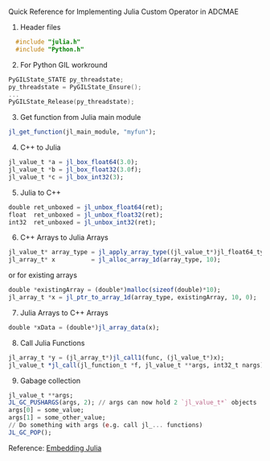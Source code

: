 Quick Reference for Implementing Julia Custom Operator in ADCMAE

1. Header files

```c++
  #include "julia.h"
  #include "Python.h"
```

2. For Python GIL workround
```c++
PyGILState_STATE py_threadstate;
py_threadstate = PyGILState_Ensure();
...
PyGILState_Release(py_threadstate);
```

3. Get function from Julia main module 
```julia
jl_get_function(jl_main_module, "myfun");
```

4. C++ to Julia
```julia
jl_value_t *a = jl_box_float64(3.0);
jl_value_t *b = jl_box_float32(3.0f);
jl_value_t *c = jl_box_int32(3);
```

5. Julia to C++
```julia
double ret_unboxed = jl_unbox_float64(ret);
float  ret_unboxed = jl_unbox_float32(ret);
int32  ret_unboxed = jl_unbox_int32(ret);
```

6. C++ Arrays to Julia Arrays
```julia
jl_value_t* array_type = jl_apply_array_type((jl_value_t*)jl_float64_type, 1);
jl_array_t* x          = jl_alloc_array_1d(array_type, 10);
```
or for existing arrays
```julia
double *existingArray = (double*)malloc(sizeof(double)*10);
jl_array_t *x = jl_ptr_to_array_1d(array_type, existingArray, 10, 0);
```

7. Julia Arrays to C++ Arrays
```julia
double *xData = (double*)jl_array_data(x);
```

8. Call Julia Functions
```julia
jl_array_t *y = (jl_array_t*)jl_call1(func, (jl_value_t*)x);
jl_value_t *jl_call(jl_function_t *f, jl_value_t **args, int32_t nargs)
```

9. Gabage collection
```julia
jl_value_t **args;
JL_GC_PUSHARGS(args, 2); // args can now hold 2 `jl_value_t*` objects
args[0] = some_value;
args[1] = some_other_value;
// Do something with args (e.g. call jl_... functions)
JL_GC_POP();
```

Reference:
[Embedding Julia](https://docs.julialang.org/en/v1/manual/embedding/index.html)